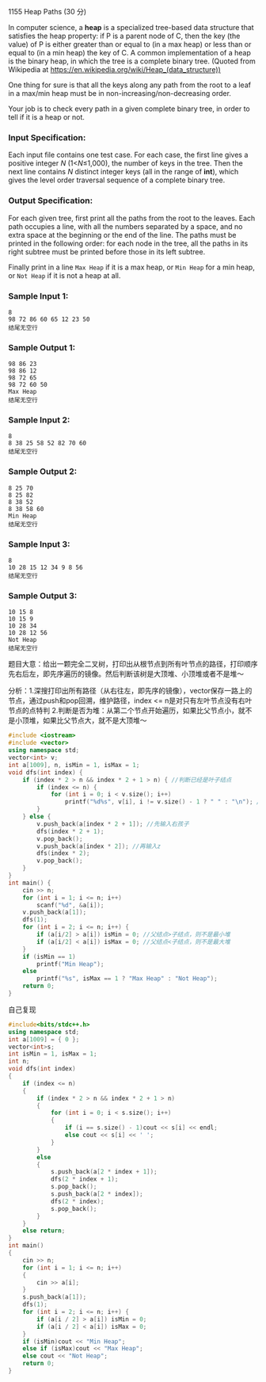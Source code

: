 1155 Heap Paths (30 分)

In computer science, a **heap** is a specialized tree-based data structure that satisfies the heap property: if P is a parent node of C, then the key (the value) of P is either greater than or equal to (in a max heap) or less than or equal to (in a min heap) the key of C. A common implementation of a heap is the binary heap, in which the tree is a complete binary tree. (Quoted from Wikipedia at https://en.wikipedia.org/wiki/Heap_(data_structure))

One thing for sure is that all the keys along any path from the root to a leaf in a max/min heap must be in non-increasing/non-decreasing order.

Your job is to check every path in a given complete binary tree, in order to tell if it is a heap or not.

### Input Specification:

Each input file contains one test case. For each case, the first line gives a positive integer *N* (1<*N*≤1,000), the number of keys in the tree. Then the next line contains *N* distinct integer keys (all in the range of **int**), which gives the level order traversal sequence of a complete binary tree.

### Output Specification:

For each given tree, first print all the paths from the root to the leaves. Each path occupies a line, with all the numbers separated by a space, and no extra space at the beginning or the end of the line. The paths must be printed in the following order: for each node in the tree, all the paths in its right subtree must be printed before those in its left subtree.

Finally print in a line `Max Heap` if it is a max heap, or `Min Heap` for a min heap, or `Not Heap` if it is not a heap at all.

### Sample Input 1:

```in
8
98 72 86 60 65 12 23 50
结尾无空行
```

### Sample Output 1:

```out
98 86 23
98 86 12
98 72 65
98 72 60 50
Max Heap
结尾无空行
```

### Sample Input 2:

```in
8
8 38 25 58 52 82 70 60
结尾无空行
```

### Sample Output 2:

```out
8 25 70
8 25 82
8 38 52
8 38 58 60
Min Heap
结尾无空行
```

### Sample Input 3:

```in
8
10 28 15 12 34 9 8 56
结尾无空行
```

### Sample Output 3:

```out
10 15 8
10 15 9
10 28 34
10 28 12 56
Not Heap
结尾无空行
```

题目大意：给出一颗完全二叉树，打印出从根节点到所有叶节点的路径，打印顺序先右后左，即先序遍历的镜像。然后判断该树是大顶堆、小顶堆或者不是堆～

分析：1.深搜打印出所有路径（从右往左，即先序的镜像），vector保存一路上的节点，通过push和pop回溯，维护路径，index <= n是对只有左叶节点没有右叶节点的点特判
2.判断是否为堆：从第二个节点开始遍历，如果比父节点小，就不是小顶堆，如果比父节点大，就不是大顶堆～

```c++
#include <iostream>
#include <vector>
using namespace std;
vector<int> v;
int a[1009], n, isMin = 1, isMax = 1;
void dfs(int index) {
    if (index * 2 > n && index * 2 + 1 > n) { //判断已经是叶子结点
        if (index <= n) {
            for (int i = 0; i < v.size(); i++)
                printf("%d%s", v[i], i != v.size() - 1 ? " " : "\n"); //打印路径，不是最后一个" ",最后一个"\n"
        }
    } else {
        v.push_back(a[index * 2 + 1]); //先输入右孩子
        dfs(index * 2 + 1);
        v.pop_back();
        v.push_back(a[index * 2]); //再输入z
        dfs(index * 2);
        v.pop_back();
    }
}
int main() {
    cin >> n;
    for (int i = 1; i <= n; i++)
        scanf("%d", &a[i]);
    v.push_back(a[1]);
    dfs(1);
    for (int i = 2; i <= n; i++) {
        if (a[i/2] > a[i]) isMin = 0; //父结点>子结点，则不是最小堆
        if (a[i/2] < a[i]) isMax = 0; //父结点<子结点，则不是最大堆
    }
    if (isMin == 1)
        printf("Min Heap");
    else 
        printf("%s", isMax == 1 ? "Max Heap" : "Not Heap"); 
    return 0;
}
```

自己复现

```c++
#include<bits/stdc++.h>
using namespace std;
int a[1009] = { 0 };
vector<int>s;
int isMin = 1, isMax = 1;
int n;
void dfs(int index)
{
    if (index <= n)
    {
        if (index * 2 > n && index * 2 + 1 > n)
        {
            for (int i = 0; i < s.size(); i++)
            {
                if (i == s.size() - 1)cout << s[i] << endl;
                else cout << s[i] << ' ';
            }
        }
        else
        {
            s.push_back(a[2 * index + 1]);
            dfs(2 * index + 1);
            s.pop_back();
            s.push_back(a[2 * index]);
            dfs(2 * index);
            s.pop_back();
        }
    }
    else return;
}
int main()
{
    cin >> n;
    for (int i = 1; i <= n; i++)
    {
        cin >> a[i];
    }
    s.push_back(a[1]);
    dfs(1);
    for (int i = 2; i <= n; i++) {
        if (a[i / 2] > a[i]) isMin = 0;
        if (a[i / 2] < a[i]) isMax = 0;
    }
    if (isMin)cout << "Min Heap";
    else if (isMax)cout << "Max Heap";
    else cout << "Not Heap";
    return 0;
}
```

